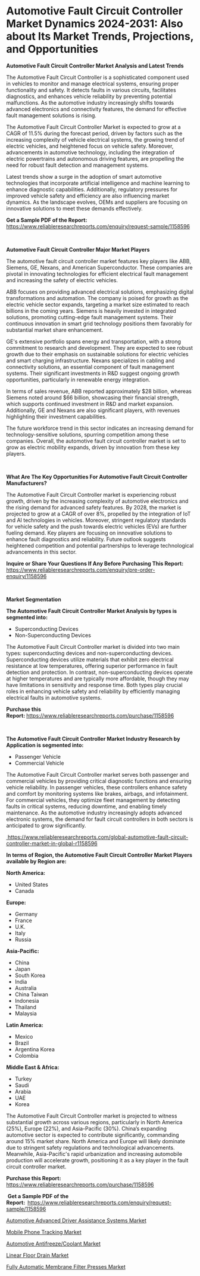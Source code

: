 <p><h1>Automotive Fault Circuit Controller Market Dynamics 2024-2031: Also about Its Market Trends, Projections, and Opportunities</h1></p><p><strong>Automotive Fault Circuit Controller Market Analysis and Latest Trends</strong></p>
<p><p>The Automotive Fault Circuit Controller is a sophisticated component used in vehicles to monitor and manage electrical systems, ensuring proper functionality and safety. It detects faults in various circuits, facilitates diagnostics, and enhances vehicle reliability by preventing potential malfunctions. As the automotive industry increasingly shifts towards advanced electronics and connectivity features, the demand for effective fault management solutions is rising.</p><p>The Automotive Fault Circuit Controller Market is expected to grow at a CAGR of 11.5% during the forecast period, driven by factors such as the increasing complexity of vehicle electrical systems, the growing trend of electric vehicles, and heightened focus on vehicle safety. Moreover, advancements in automotive technology, including the integration of electric powertrains and autonomous driving features, are propelling the need for robust fault detection and management systems. </p><p>Latest trends show a surge in the adoption of smart automotive technologies that incorporate artificial intelligence and machine learning to enhance diagnostic capabilities. Additionally, regulatory pressures for improved vehicle safety and efficiency are also influencing market dynamics. As the landscape evolves, OEMs and suppliers are focusing on innovative solutions to meet these demands effectively.</p></p>
<p><strong>Get a Sample PDF of the Report:&nbsp;</strong> <a href="https://www.reliableresearchreports.com/enquiry/request-sample/1158596?utm_campaign=4&utm_medium=2&utm_source=Github&utm_content=ia&utm_term=05122024&utm_id=automotive-fault-circuit-controller">https://www.reliableresearchreports.com/enquiry/request-sample/1158596</a></p>
<p>&nbsp;</p>
<p><strong>Automotive Fault Circuit Controller Major Market Players</strong></p>
<p><p>The automotive fault circuit controller market features key players like ABB, Siemens, GE, Nexans, and American Superconductor. These companies are pivotal in innovating technologies for efficient electrical fault management and increasing the safety of electric vehicles.</p><p>ABB focuses on providing advanced electrical solutions, emphasizing digital transformations and automation. The company is poised for growth as the electric vehicle sector expands, targeting a market size estimated to reach billions in the coming years. Siemens is heavily invested in integrated solutions, promoting cutting-edge fault management systems. Their continuous innovation in smart grid technology positions them favorably for substantial market share enhancement.</p><p>GE's extensive portfolio spans energy and transportation, with a strong commitment to research and development. They are expected to see robust growth due to their emphasis on sustainable solutions for electric vehicles and smart charging infrastructure. Nexans specializes in cabling and connectivity solutions, an essential component of fault management systems. Their significant investments in R&D suggest ongoing growth opportunities, particularly in renewable energy integration.</p><p>In terms of sales revenue, ABB reported approximately $28 billion, whereas Siemens noted around $66 billion, showcasing their financial strength, which supports continued investment in R&D and market expansion. Additionally, GE and Nexans are also significant players, with revenues highlighting their investment capabilities.</p><p>The future workforce trend in this sector indicates an increasing demand for technology-sensitive solutions, spurring competition among these companies. Overall, the automotive fault circuit controller market is set to grow as electric mobility expands, driven by innovation from these key players.</p></p>
<p>&nbsp;</p>
<p><strong>What Are The Key Opportunities For Automotive Fault Circuit Controller Manufacturers?</strong></p>
<p><p>The Automotive Fault Circuit Controller market is experiencing robust growth, driven by the increasing complexity of automotive electronics and the rising demand for advanced safety features. By 2028, the market is projected to grow at a CAGR of over 8%, propelled by the integration of IoT and AI technologies in vehicles. Moreover, stringent regulatory standards for vehicle safety and the push towards electric vehicles (EVs) are further fueling demand. Key players are focusing on innovative solutions to enhance fault diagnostics and reliability. Future outlook suggests heightened competition and potential partnerships to leverage technological advancements in this sector.</p></p>
<p><strong>Inquire or Share Your Questions If Any Before Purchasing This Report:</strong> <a href="https://www.reliableresearchreports.com/enquiry/pre-order-enquiry/1158596?utm_campaign=4&utm_medium=2&utm_source=Github&utm_content=ia&utm_term=05122024&utm_id=automotive-fault-circuit-controller">https://www.reliableresearchreports.com/enquiry/pre-order-enquiry/1158596</a></p>
<p>&nbsp;</p>
<p><strong>Market Segmentation</strong></p>
<p><strong>The Automotive Fault Circuit Controller Market Analysis by types is segmented into:</strong></p>
<p><ul><li>Superconducting Devices</li><li>Non-Superconducting Devices</li></ul></p>
<p><p>The Automotive Fault Circuit Controller market is divided into two main types: superconducting devices and non-superconducting devices. Superconducting devices utilize materials that exhibit zero electrical resistance at low temperatures, offering superior performance in fault detection and protection. In contrast, non-superconducting devices operate at higher temperatures and are typically more affordable, though they may have limitations in sensitivity and response time. Both types play crucial roles in enhancing vehicle safety and reliability by efficiently managing electrical faults in automotive systems.</p></p>
<p><strong>Purchase this Report:&nbsp;</strong><a href="https://www.reliableresearchreports.com/purchase/1158596?utm_campaign=4&utm_medium=2&utm_source=Github&utm_content=ia&utm_term=05122024&utm_id=automotive-fault-circuit-controller">https://www.reliableresearchreports.com/purchase/1158596</a></p>
<p>&nbsp;</p>
<p><strong>The Automotive Fault Circuit Controller Market Industry Research by Application is segmented into:</strong></p>
<p><ul><li>Passenger Vehicle</li><li>Commercial Vehicle</li></ul></p>
<p><p>The Automotive Fault Circuit Controller market serves both passenger and commercial vehicles by providing critical diagnostic functions and ensuring vehicle reliability. In passenger vehicles, these controllers enhance safety and comfort by monitoring systems like brakes, airbags, and infotainment. For commercial vehicles, they optimize fleet management by detecting faults in critical systems, reducing downtime, and enabling timely maintenance. As the automotive industry increasingly adopts advanced electronic systems, the demand for fault circuit controllers in both sectors is anticipated to grow significantly.</p></p>
<p><a href="https://www.reliableresearchreports.com/global-automotive-fault-circuit-controller-market-in-global-r1158596?utm_campaign=4&utm_medium=2&utm_source=Github&utm_content=ia&utm_term=05122024&utm_id=automotive-fault-circuit-controller">&nbsp;https://www.reliableresearchreports.com/global-automotive-fault-circuit-controller-market-in-global-r1158596</a></p>
<p><strong>In terms of Region, the Automotive Fault Circuit Controller Market Players available by Region are:</strong></p>
<p>
    <p> <strong> North America: </strong>
        <ul>
            <li>United States</li>
            <li>Canada</li>
        </ul>
        </p> 
    <p> <strong> Europe: </strong>
        <ul>
            <li>Germany</li>
            <li>France</li>
            <li>U.K.</li>
            <li>Italy</li>
            <li>Russia</li>
        </ul>
        </p> 
    <p> <strong> Asia-Pacific: </strong>
        <ul>
            <li>China</li>
            <li>Japan</li>
            <li>South Korea</li>
            <li>India</li>
            <li>Australia</li>
            <li>China Taiwan</li>
            <li>Indonesia</li>
            <li>Thailand</li>
            <li>Malaysia</li>
        </ul>
        </p> 
    <p> <strong> Latin America: </strong>
        <ul>
            <li>Mexico</li>
            <li>Brazil</li>
            <li>Argentina Korea</li>
            <li>Colombia</li>
        </ul>
        </p> 
    <p> <strong> Middle East & Africa: </strong>
        <ul>
            <li>Turkey</li>
            <li>Saudi</li>
            <li>Arabia</li>
            <li>UAE</li>
            <li>Korea</li>
        </ul>
    </p>
    </p>
<p><p>The Automotive Fault Circuit Controller market is projected to witness substantial growth across various regions, particularly in North America (25%), Europe (22%), and Asia-Pacific (30%). China’s expanding automotive sector is expected to contribute significantly, commanding around 15% market share. North America and Europe will likely dominate due to stringent safety regulations and technological advancements. Meanwhile, Asia-Pacific's rapid urbanization and increasing automobile production will accelerate growth, positioning it as a key player in the fault circuit controller market.</p></p>
<p><strong>Purchase this Report: </strong><a href="https://www.reliableresearchreports.com/purchase/1158596?utm_campaign=4&utm_medium=2&utm_source=Github&utm_content=ia&utm_term=05122024&utm_id=automotive-fault-circuit-controller">https://www.reliableresearchreports.com/purchase/1158596</a></p>
<p>&nbsp;<strong>Get a Sample PDF of the Report:&nbsp;&nbsp;</strong><a href="https://www.reliableresearchreports.com/enquiry/request-sample/1158596?utm_campaign=4&utm_medium=2&utm_source=Github&utm_content=ia&utm_term=05122024&utm_id=automotive-fault-circuit-controller">https://www.reliableresearchreports.com/enquiry/request-sample/1158596</a></p>
<p><strong></strong></p>
<p><p><a href="https://github.com/NarcisoFerry/Market-Research-Report-List-1/blob/main/automotive-advanced-driver-assistance-systems-market.md?utm_campaign=4&utm_medium=2&utm_source=Github&utm_content=ia&utm_term=05122024&utm_id=automotive-fault-circuit-controller">Automotive Advanced Driver Assistance Systems Market</a></p><p><a href="https://www.linkedin.com/pulse/mobile-phone-tracking-market-expected-see-significant-competition-hnb2e?utm_campaign=4&utm_medium=2&utm_source=Github&utm_content=ia&utm_term=05122024&utm_id=automotive-fault-circuit-controller">Mobile Phone Tracking Market</a></p><p><a href="https://github.com/FosterFahey91/Market-Research-Report-List-1/blob/main/automotive-antifreezecoolant-market.md?utm_campaign=4&utm_medium=2&utm_source=Github&utm_content=ia&utm_term=05122024&utm_id=automotive-fault-circuit-controller">Automotive Antifreeze/Coolant Market</a></p><p><a href="https://www.linkedin.com/pulse/annual-growth-linear-floor-drain-market-138-cagr-revenue-trends-jp2ee?utm_campaign=4&utm_medium=2&utm_source=Github&utm_content=ia&utm_term=05122024&utm_id=automotive-fault-circuit-controller">Linear Floor Drain Market</a></p><p><a href="https://issuu.com/reportprime-2/docs/fully-automatic-membrane-filter-presses-market-siz?utm_campaign=4&utm_medium=2&utm_source=Github&utm_content=ia&utm_term=05122024&utm_id=automotive-fault-circuit-controller">Fully Automatic Membrane Filter Presses Market</a></p></p>